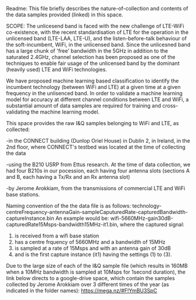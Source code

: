 Readme:
This file briefly describes the nature-of-collection and contents of the data samples provided (linked) in this space.

SCOPE:
The unlicesend band is faced with the new challenge of LTE-WiFi co-existence, with the recent standardisation of LTE for the operation in the unlicensed band (LTE-LAA, LTE-U), and the listen-before-talk behaviour of the soft-incumbent, WiFi, in the unlicensed band. Since the unlicesned band has a large chunk of 'free' bandwidth in the 5GHz in addition to the saturated 2.4GHz, channel selection has been proposed as one of the techniques to enable fair usage of the unlicensed band by the dominant (heavily used) LTE and WiFi technologies.

We have proposed machine learning based classification to identify the incumbent technology (between WiFi and LTE) at a given time at a given frequency in the unlisenced band. In order to validate a machine learning model for accuracy at different channel conditions between LTE and WiFi, a substantial amount of data samples are required for training and cross-validating the machine learning model.

This space provides the raw I&Q samples belonging to WiFi and LTE, as collected:

 -in the CONNECT building (Dunlop Oriel House) in Dublin 2, in Ireland, in the 2nd floor, where CONNECT's testbed was located at the time of collecting the data
 
 -using the B210 USRP from Ettus research. At the time of data collection, we had four B210s in our pocession, each having four antenna slots (sections A and B, each having a Tx/Rx and an Rx antenna slot)
 
 -by Jerome Arokkiam, from the transmissions of commercial LTE and WiFi base stations.


Naming convention of the the data file is as follows:
technology-centreFrequency-antennaGain-sampleCaputuredRate-capturedBandwidth-captureInstance.bin
An example would be:
wifi-5660MHz-gain30dB-capturedRate15Msps-bandwidth15MHz-it1.bin, where the captured signal:
1. is received from a wifi base station
2. has a centre frquency of 5660MHz and a bandwidth of 15MHz
3. is sampled at a rate of 15Msps and with an antenna gain of 30dB
4. and is the first capture instance (it1) having the settings (1) to (3).


Due to the large size of each of the I&Q sample file (which results in 160MB when a 10MHz bandwidth is sampled at 10Msps for 1second duration), the link below directs to a google-drive space, which contain the samples collected by Jerome Arokkiam over 3 different times of the year (as indicated in the folder names):
https://mega.nz/#F!YmBU3SpC
